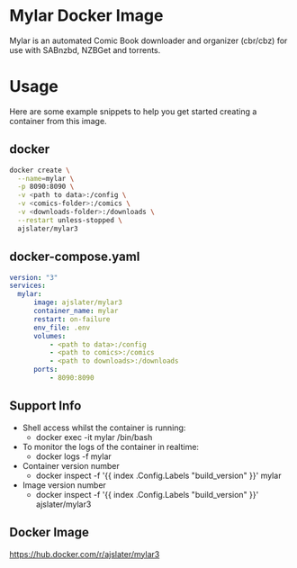 # Mylar Docker Image
Mylar is an automated Comic Book downloader and organizer (cbr/cbz) for use with SABnzbd, NZBGet and torrents.

# Usage
Here are some example snippets to help you get started creating a container from this image.

## docker

```sh
docker create \
  --name=mylar \
  -p 8090:8090 \
  -v <path to data>:/config \
  -v <comics-folder>:/comics \
  -v <downloads-folder>:/downloads \
  --restart unless-stopped \
  ajslater/mylar3
```

## docker-compose.yaml
```yaml
version: "3"
services:
  mylar:
      image: ajslater/mylar3
      container_name: mylar
      restart: on-failure
      env_file: .env
      volumes:
          - <path to data>:/config
          - <path to comics>:/comics
          - <path to downloads>:/downloads
      ports:
          - 8090:8090
```

## Support Info
- Shell access whilst the container is running:
    - docker exec -it mylar /bin/bash
- To monitor the logs of the container in realtime:
    - docker logs -f mylar
- Container version number
    - docker inspect -f '{{ index .Config.Labels "build_version" }}' mylar
- Image version number
    - docker inspect -f '{{ index .Config.Labels "build_version" }}' ajslater/mylar3

## Docker Image
https://hub.docker.com/r/ajslater/mylar3
